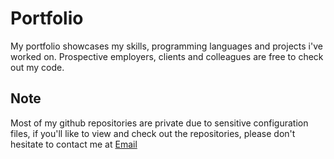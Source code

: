# Portfolio
My portfolio showcases my skills, programming languages and projects i've worked on. Prospective employers, clients and colleagues are free to check out my code.

## Note
Most of my github repositories are private due to sensitive configuration files, if you'll like to view and check out the repositories, please don't hesitate to contact me at <a href="mailto:serverguyken@gmail.com">Email</a>